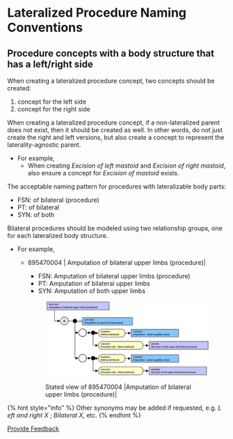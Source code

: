 # Lateralized Procedure Naming Conventions

## Procedure concepts with a body structure that has a left/right side

When creating a lateralized procedure concept, two concepts should be created:

1. concept for the left side
2. concept for the right side

When creating a lateralized procedure concept, if a non-lateralized parent does not exist, then it should be created as well. In other words, do not just create the right and left versions, but also create a concept to represent the laterality-agnostic parent.

* For example,
  * When creating _Excision of left mastoid_ and _Excision of right mastoid_, also ensure a concept for _Excision of mastoid_ exists.

The acceptable naming pattern for procedures with lateralizable body parts:

* FSN: of bilateral (procedure)
* PT: of bilateral
* SYN: of both

Bilateral procedures should be modeled using two relationship groups, one for each lateralized body structure.

* For example,
  *   895470004 | Amputation of bilateral upper limbs (procedure)|

      * FSN: Amputation of bilateral upper limbs (procedure)
      * PT: Amputation of bilateral upper limbs
      * SYN: Amputation of both upper limbs

      <figure><img src="../../../../../.gitbook/assets/image (11).png" alt=""><figcaption><p>Stated view of 895470004 |Amputation of bilateral upper limbs (procedure)|</p></figcaption></figure>

{% hint style="info" %}
Other synonyms may be added if requested, e.g. _L_ _eft and right_ _X_ ; _Bilateral X,_ etc.
{% endhint %}

<a href="https://docs.google.com/forms/d/e/1FAIpQLScTmbZIf0UEQwYDkY27EEWBkaiYkHSbR0_9DmFrMLXoQLyL7Q/viewform?usp=pp_url&#x26;entry.1767247133=SCT+Editorial+Guide&#x26;entry.670899847=Lateralized%20Procedure%20Naming%20Conventions" class="button primary">Provide Feedback</a>

